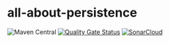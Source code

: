 # all-about-persistence




![Maven Central](https://img.shields.io/maven-central/v/com.github.ifrugal/all-about-persistence?style=for-the-badge)
[![Quality Gate Status](https://sonarcloud.io/api/project_badges/measure?project=iFrugal_all-about-persistence&metric=alert_status)](https://sonarcloud.io/summary/new_code?id=iFrugal_all-about-persistence)
[![SonarCloud](https://sonarcloud.io/images/project_badges/sonarcloud-white.svg)](https://sonarcloud.io/summary/new_code?id=iFrugal_all-about-persistence)
